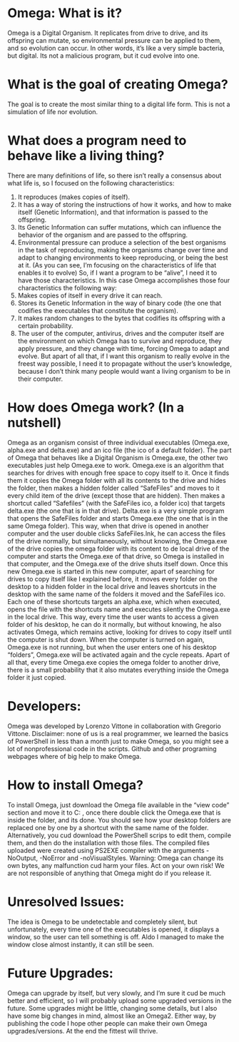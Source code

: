 # Omega: What is it?
Omega is a Digital Organism. It replicates from drive to drive, and its offspring can mutate, so environmental pressure can be applied to them, and so evolution can occur. In other words, it’s like a very simple bacteria, but digital.
Its not a malicious program, but it cud evolve into one.

# What is the goal of creating Omega?
The goal is to create the most similar thing to a digital life form. This is not a simulation of life nor evolution.

# What does a program need to behave like a living thing?
There are many definitions of life, so there isn’t really a consensus about what life is, so I focused on the following characteristics:
1)	It reproduces (makes copies of itself).
2)	It has a way of storing the instructions of how it works, and how to make itself (Genetic Information), and that information is passed to the offspring.
3)	Its Genetic Information can suffer mutations, which can influence the behavior of the organism and are passed to the offspring.
4)	Environmental pressure can produce a selection of the best organisms in the task of reproducing, making the organisms change over time and adapt to changing environments to keep reproducing, or being the best at it.
(As you can see, I’m focusing on the characteristics of life that enables it to evolve)
So, if I want a program to be “alive”, I need it to have those characteristics.
In this case Omega accomplishes those four characteristics the following way:
1)	Makes copies of itself in every drive it can reach.
2)	Stores its Genetic Information in the way of binary code (the one that codifies the executables that constitute the organism).
3)	It makes random changes to the bytes that codifies its offspring with a certain probability.
4)	The user of the computer, antivirus, drives and the computer itself are the environment on which Omega has to survive and reproduce, they apply pressure, and they change with time, forcing Omega to adapt and evolve.
But apart of all that, if I want this organism to really evolve in the freest way possible, I need it to propagate without the user’s knowledge, because I don’t think many people would want a living organism to be in their computer.

# How does Omega work? (In a nutshell)
Omega as an organism consist of three individual executables (Omega.exe, alpha.exe and delta.exe) and an ico file (the ico of a default folder). The part of Omega that behaves like a Digital Organism is Omega.exe, the other two executables just help Omega.exe to work.
Omega.exe is an algorithm that searches for drives with enough free space to copy itself to it. Once it finds them it copies the Omega folder with all its contents to the drive and hides the folder, then makes a hidden folder called “SafeFiles” and moves to it every child item of the drive (except those that are hidden). Then makes a shortcut called “Safefiles” (with the SafeFiles ico, a folder ico) that targets delta.exe (the one that is in that drive).
Delta.exe is a very simple program that opens the SafeFiles folder and starts Omega.exe (the one that is in the same Omega folder). This way, when that drive is opened in another computer and the user double clicks SafeFiles.lnk, he can access the files of the drive normally, but simultaneously, without knowing, the Omega.exe of the drive copies the omega folder with its content to de local drive of the computer and starts the Omega.exe of that drive, so Omega is installed in that computer, and the Omega.exe of the drive shuts itself down.
Once this new Omega.exe is started in this new computer, apart of searching for drives to copy itself like I explained before, it moves every folder on the desktop to a hidden folder in the local drive and leaves shortcuts in the desktop with the same name of the folders it moved and the SafeFiles ico. Each one of these shortcuts targets an alpha.exe, which when executed, opens the file with the shortcuts name and executes silently the Omega.exe in the local drive. This way, every time the user wants to access a given folder of his desktop, he can do it normally, but without knowing, he also activates Omega, which remains active, looking for drives to copy itself until the computer is shut down. When the computer is turned on again, Omega.exe is not running, but when the user enters one of his desktop “folders”, Omega.exe will be activated again and the cycle repeats.
Apart of all that, every time Omega.exe copies the omega folder to another drive, there is a small probability that it also mutates everything inside the Omega folder it just copied.

# Developers:
Omega was developed by Lorenzo Vittone in collaboration with Gregorio Vittone.
Disclaimer: none of us is a real programmer, we learned the basics of PowerShell in less than a month just to make Omega, so you might see a lot of nonprofessional code in the scripts. Github and other programing webpages where of big help to make Omega.

# How to install Omega?
To install Omega, just download the Omega file available in the “view code” section and move it to C: \, once there double click the Omega.exe that is inside the folder, and its done. You should see how your desktop folders are replaced one by one by a shortcut with the same name of the folder.
Alternatively, you cud download the PowerShell scrips to edit them, compile them, and then do the installation with those files. The compiled files uploaded were created using PS2EXE compiler with the arguments -NoOutput, -NoError and -noVisualStyles.
Warning: Omega can change its own bytes, any malfunction cud harm your files. Act on your own risk! We are not responsible of anything that Omega might do if you release it.

# Unresolved Issues:
The idea is Omega to be undetectable and completely silent, but unfortunately, every time one of the executables is opened, it displays a window, so the user can tell something is off. Aldo I managed to make the window close almost instantly, it can still be seen.

# Future Upgrades:
Omega can upgrade by itself, but very slowly, and I’m sure it cud be much better and efficient, so I will probably upload some upgraded versions in the future. Some upgrades might be little, changing some details, but I also have some big changes in mind, almost like an Omega2.
Either way, by publishing the code I hope other people can make their own Omega upgrades/versions. At the end the fittest will thrive.

